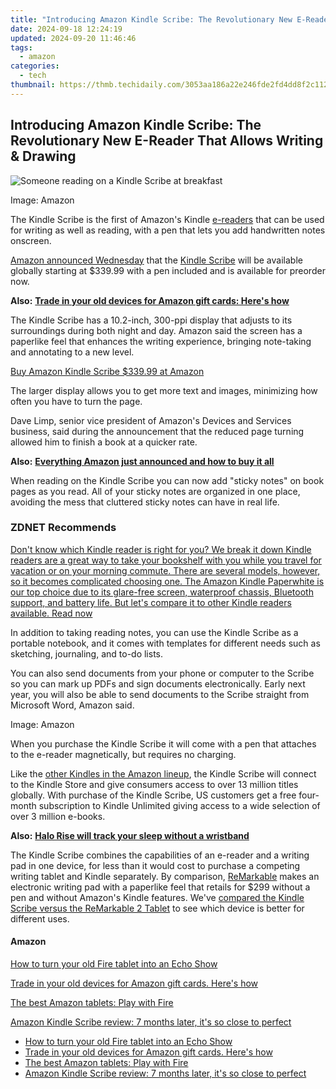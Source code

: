 ```yaml
---
title: "Introducing Amazon Kindle Scribe: The Revolutionary New E-Reader That Allows Writing & Drawing"
date: 2024-09-18 12:24:19
updated: 2024-09-20 11:46:46
tags:
  - amazon
categories:
  - tech
thumbnail: https://thmb.techidaily.com/3053aa186a22e246fde2fd4dd8f2c112e4536c6f6daea88caa002eae0f563142.jpg
---
```


## Introducing Amazon Kindle Scribe: The Revolutionary New E-Reader That Allows Writing & Drawing

![Someone reading on a Kindle Scribe at breakfast](https://www.zdnet.com/a/img/resize/9d036ce35669639c73e956c6e04e61b0ea126286/2022/09/28/b6c4cbcb-20c9-4094-8275-ff5a17abcb03/kindle-scribe-1920x1080-303.jpg?auto=webp&width=1280)

Image: Amazon

The Kindle Scribe is the first of Amazon's Kindle [e-readers](https://www.zdnet.com/article/best-e-reader/) that can be used for writing as well as reading, with a pen that lets you add handwritten notes onscreen. 

[Amazon announced Wednesday](https://www.zdnet.com/home-and-office/smart-home/everything-amazon-just-announced-and-how-to-buy-it-all/) that the [Kindle Scribe](https://buy.geni.us/Proxy.ashx?TSID=368250&GR%5FURL=https%3A%2F%2Fwww.amazon.com%2FIntroducing-Kindle-Scribe-the-first--Kindle-for--reading--and-writing%2Fdp%2FB09BS26B8B%2F%3Ftag%3Dzd-buy-button-20%26ascsubtag%3D%5F%5FCOM%5FCLICK%5FID%5F%5F%7C17ba1ee3-f31a-41b4-b209-f36e6e93fe3b%7Cdtp&dtb=1) will be available globally starting at $339.99 with a pen included and is available for preorder now. 

**Also:** [**Trade in your old devices for Amazon gift cards: Here's how**](https://www.zdnet.com/article/trade-in-your-old-devices-for-amazon-gift-cards-heres-how/)

The Kindle Scribe has a 10.2-inch, 300-ppi display that adjusts to its surroundings during both night and day. Amazon said the screen has a paperlike feel that enhances the writing experience, bringing note-taking and annotating to a new level. 

[Buy Amazon Kindle Scribe $339.99 at Amazon](https://buy.geni.us/Proxy.ashx?TSID=368250&GR%5FURL=https%3A%2F%2Fwww.amazon.com%2Fdp%2FB09BS26B8B%2Fref%3Dasc%5Fdf%5FB09BS26B8B1724929200000%3Fcreative%3D395261%26creativeASIN%3DB09BS26B8B%26linkCode%3Dasn%26tag%3Dzd-buy-button-20%26ascsubtag%3D%5F%5FCOM%5FCLICK%5FID%5F%5F%7C17ba1ee3-f31a-41b4-b209-f36e6e93fe3b%7Cdtp&dtb=1)

The larger display allows you to get more text and images, minimizing how often you have to turn the page. 

Dave Limp, senior vice president of Amazon's Devices and Services business, said during the announcement that the reduced page turning allowed him to finish a book at a quicker rate. 

**Also:** [**Everything Amazon just announced and how to buy it all**](https://www.zdnet.com/home-and-office/smart-home/everything-amazon-just-announced-and-how-to-buy-it-all/)

When reading on the Kindle Scribe you can now add "sticky notes" on book pages as you read. All of your sticky notes are organized in one place, avoiding the mess that cluttered sticky notes can have in real life. 

### **ZDNET** Recommends

[Don't know which Kindle reader is right for you? We break it down Kindle readers are a great way to take your bookshelf with you while you travel for vacation or on your morning commute. There are several models, however, so it becomes complicated choosing one. The Amazon Kindle Paperwhite is our top choice due to its glare-free screen, waterproof chassis, Bluetooth support, and battery life. But let's compare it to other Kindle readers available.  Read now](https://www.zdnet.com/article/best-kindle/)

In addition to taking reading notes, you can use the Kindle Scribe as a portable notebook, and it comes with templates for different needs such as sketching, journaling, and to-do lists. 

You can also send documents from your phone or computer to the Scribe so you can mark up PDFs and sign documents electronically. Early next year, you will also be able to send documents to the Scribe straight from Microsoft Word, Amazon said. 

Image: Amazon

When you purchase the Kindle Scribe it will come with a pen that attaches to the e-reader magnetically, but requires no charging. 

Like the [other Kindles in the Amazon lineup](https://www.zdnet.com/article/best-kindle/), the Kindle Scribe will connect to the Kindle Store and give consumers access to over 13 million titles globally. With purchase of the Kindle Scribe, US customers get a free four-month subscription to Kindle Unlimited giving access to a wide selection of over 3 million e-books. 

**Also:** [**Halo Rise will track your sleep without a wristband**](https://www.zdnet.com/home-and-office/smart-home/amazons-halo-rise-tracks-your-sleep-without-a-wristband-camera-or-microphone/)

The Kindle Scribe combines the capabilities of an e-reader and a writing pad in one device, for less than it would cost to purchase a competing writing tablet and Kindle separately. By comparison, [ReMarkable](https://buy.geni.us/Proxy.ashx?TSID=368250&GR%5FURL=https%3A%2F%2Fwww.amazon.com%2FreMarkable-Paper-Feel-Glare-Free-Touchscreen-Handwritten%2Fdp%2FB077NSWLH2%2F%3Ftag%3Dzd-buy-button-20%26ascsubtag%3D%5F%5FCOM%5FCLICK%5FID%5F%5F%7C17ba1ee3-f31a-41b4-b209-f36e6e93fe3b%7Cdtp&dtb=1) makes an electronic writing pad with a paperlike feel that retails for $299 without a pen and without Amazon's Kindle features. We've [compared the Kindle Scribe versus the ReMarkable 2 Tablet](https://www.zdnet.com/article/the-kindle-scribe-vs-the-remarkable-2-tablet/) to see which device is better for different uses. 

#### Amazon

[How to turn your old Fire tablet into an Echo Show](https://www.zdnet.com/article/how-to-turn-your-old-fire-tablet-into-an-echo-show/ "How to turn your old Fire tablet into an Echo Show")

[Trade in your old devices for Amazon gift cards. Here's how](https://www.zdnet.com/article/you-can-trade-in-old-electronics-for-amazon-gift-cards-heres-how-it-works/ "Trade in your old devices for Amazon gift cards. Here's how")

[The best Amazon tablets: Play with Fire](https://www.zdnet.com/article/best-amazon-tablet/ "The best Amazon tablets: Play with Fire")

[Amazon Kindle Scribe review: 7 months later, it's so close to perfect](https://www.zdnet.com/article/amazon-kindle-scribe-review/ "Amazon Kindle Scribe review: 7 months later, it's so close to perfect")

* [How to turn your old Fire tablet into an Echo Show](https://www.zdnet.com/article/how-to-turn-your-old-fire-tablet-into-an-echo-show/ "How to turn your old Fire tablet into an Echo Show")
* [Trade in your old devices for Amazon gift cards. Here's how](https://www.zdnet.com/article/you-can-trade-in-old-electronics-for-amazon-gift-cards-heres-how-it-works/ "Trade in your old devices for Amazon gift cards. Here's how")
* [The best Amazon tablets: Play with Fire](https://www.zdnet.com/article/best-amazon-tablet/ "The best Amazon tablets: Play with Fire")
* [Amazon Kindle Scribe review: 7 months later, it's so close to perfect](https://www.zdnet.com/article/amazon-kindle-scribe-review/ "Amazon Kindle Scribe review: 7 months later, it's so close to perfect")

<ins class="adsbygoogle"
     style="display:block"
     data-ad-format="autorelaxed"
     data-ad-client="ca-pub-7571918770474297"
     data-ad-slot="1223367746"></ins>



<ins class="adsbygoogle"
     style="display:block"
     data-ad-client="ca-pub-7571918770474297"
     data-ad-slot="8358498916"
     data-ad-format="auto"
     data-full-width-responsive="true"></ins>
